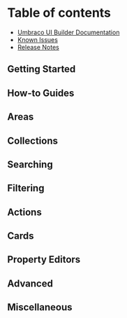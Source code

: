 # Table of contents

* [Umbraco UI Builder Documentation](README.md)
* [Known Issues](known-issues.md)
* [Release Notes](release-notes.md)

## Getting Started
<!--
* [Overview](getting-started/overview.md)
* [Installation](getting-started/installation.md)
* [Upgrading](getting-started/upgrading/README.md)
  * [Version Specific Upgrade Notes](getting-started/upgrading/version-specific-upgrades.md)
* [Configuration](getting-started/configuration.md)
* [User Interface](getting-started/user-interface.md)
* [Licensing](getting-started/licensing-model.md)
-->

## How-to Guides
<!--
* [Creating your first integration](guides/creating-your-first-integration.md)
* [Migrate from Konstrukt to Umbraco UI Builder](guides/migrating-from-konstrukt-to-umbraco-ui-builder.md)
-->
## Areas
<!--
* [Overview](areas/overview.md)
* [Sections](areas/sections.md)
  * [Summary Dashboards](areas/summary-dashboards.md)
* [Trees](areas/trees.md)
  * [Folders](areas/folders.md)
* [Dashboards](areas/dashboards.md)
* [Context Apps](areas/context-apps.md)
-->

## Collections
<!--
* [Overview](collections/overview.md)
* [The Basics](collections/the-basics.md)
* [List Views](collections/list-views.md)
  * [Field Views](collections/field-views.md)
* [Editors](collections/editors.md)
* [Child Collections](collections/child-collections.md)
  * [Child Collection Groups](collections/child-collection-groups.md)
-->
## Searching
<!--
* [Overview](searching/overview.md)
* [Searchable Properties](searching/searchable-properties.md)
-->

## Filtering
<!--
* [Overview](filtering/overview.md)
* [Global Filters](filtering/global-filters.md)
* [Data Views](filtering/data-views.md)
  * [Data Views Builders](filtering/data-views-builders.md)
* [Filterable Properties](filtering/filterable-properties.md)
-->
## Actions
<!--
* [Overview](actions/overview.md)
* [The Basics](actions/the-basics.md)
* [Action Visibility](actions/action-visibility.md)
* [Inbuilt Actions](actions/inbuilt-actions.md)
-->

## Cards
<!--
* [Overview](cards/overview.md)
* [Count Cards](cards/count-cards.md)
* [Custom Cards](cards/custom-cards.md)
-->

## Property Editors
<!--
* [Overview](property-editors/overview.md)
* [Entity Picker](property-editors/entity-picker.md)-->

## Advanced
<!--
* [Virtual Sub Trees](advanced/virtual-sub-trees.md)
* [Encrypted Properties](advanced/encrypted-properties.md)
* [Value Mappers](advanced/value-mappers.md)
* [Repositories](advanced/repositories.md)
* [Events](advanced/events.md)
-->

## Miscellaneous
<!--
* [Conventions](miscellaneous/conventions.md)
* [Umbraco Aliases](miscellaneous/umbraco-aliases.md)
* [Umbraco-UI-Builder vs UI-O-Matic](miscellaneous/uibuilder-vs-uiomatic.md)
  -->

